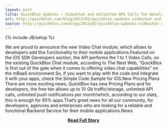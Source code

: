 ```yaml
---
layout: post
title: QuickBlox Updates – VideoChat and Unlimited API Calls for Developers
url: http://quickblox.com/blog/2013/02/quickblox-updates-videochat-and-unlimited-api-calls-for-developers/
source: http://quickblox.com/blog/2013/02/quickblox-updates-videochat-and-unlimited-api-calls-for-developers/
---
```

{% include JB/setup %}<p>We are proud to announce the new Video Chat module, which allows to developers add this functionality to their mobile applications.Featured on the iOS SDK Developers section, the API performs the 1 to 1 Video Calls, on the existing QuickBlox Chat module, according to The Next Web, “QuickBlox is first out of the gate when it comes to offering video chat capabilities” on the mBaaS environment.So, if you want to play with the code and integrate it with your apps, check the Simple Code Sample for iOS.New Pricing Plans
 There are more exciting news, QuickBlox has new Pricing Plans and for developers, the free tier allows up to 10 Gb traffic/storage, unlimited API calls, unlimited push notiﬁcations per month!which, according to our stats, this is enough for 95% apps.That’s great news for all our community, for developers, agencies and enterprises who are looking for a reliable and functional Backend Service for their mobile applications.News</p>
<center><p><a href="http://quickblox.com/blog/2013/02/quickblox-updates-videochat-and-unlimited-api-calls-for-developers/" style='padding:25px; font-sze:18px; font-weight: bold;'>Read Full Story</a></p></center>
